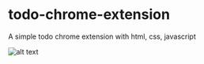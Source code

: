 # todo-chrome-extension
A simple todo chrome extension with html, css, javascript

![alt text](http://res.cloudinary.com/dripiece/image/upload/c_scale,w_374/v1629740739/todoextension_atouku.png)

